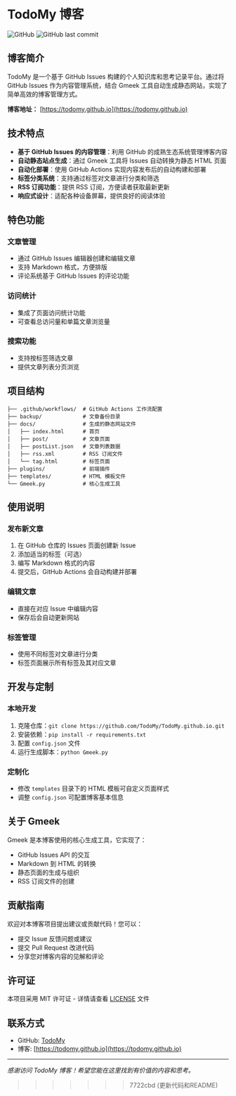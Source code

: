 # TodoMy 博客

![GitHub](https://img.shields.io/github/license/TodoMy/TodoMy.github.io)
![GitHub last commit](https://img.shields.io/github/last-commit/TodoMy/TodoMy.github.io)

## 博客简介

TodoMy 是一个基于 GitHub Issues 构建的个人知识库和思考记录平台。通过将 GitHub Issues 作为内容管理系统，结合 Gmeek 工具自动生成静态网站，实现了简单高效的博客管理方式。

**博客地址：** [https://todomy.github.io](https://todomy.github.io)

## 技术特点

- **基于 GitHub Issues 的内容管理**：利用 GitHub 的成熟生态系统管理博客内容
- **自动静态站点生成**：通过 Gmeek 工具将 Issues 自动转换为静态 HTML 页面
- **自动化部署**：使用 GitHub Actions 实现内容发布后的自动构建和部署
- **标签分类系统**：支持通过标签对文章进行分类和筛选
- **RSS 订阅功能**：提供 RSS 订阅，方便读者获取最新更新
- **响应式设计**：适配各种设备屏幕，提供良好的阅读体验

## 特色功能

### 文章管理
- 通过 GitHub Issues 编辑器创建和编辑文章
- 支持 Markdown 格式，方便排版
- 评论系统基于 GitHub Issues 的评论功能

### 访问统计
- 集成了页面访问统计功能
- 可查看总访问量和单篇文章浏览量

### 搜索功能
- 支持按标签筛选文章
- 提供文章列表分页浏览

## 项目结构

```
├── .github/workflows/  # GitHub Actions 工作流配置
├── backup/             # 文章备份目录
├── docs/               # 生成的静态网站文件
│   ├── index.html      # 首页
│   ├── post/           # 文章页面
│   ├── postList.json   # 文章列表数据
│   ├── rss.xml         # RSS 订阅文件
│   └── tag.html        # 标签页面
├── plugins/            # 前端插件
├── templates/          # HTML 模板文件
└── Gmeek.py            # 核心生成工具
```

## 使用说明

### 发布新文章
1. 在 GitHub 仓库的 Issues 页面创建新 Issue
2. 添加适当的标签（可选）
3. 编写 Markdown 格式的内容
4. 提交后，GitHub Actions 会自动构建并部署

### 编辑文章
- 直接在对应 Issue 中编辑内容
- 保存后会自动更新网站

### 标签管理
- 使用不同标签对文章进行分类
- 标签页面展示所有标签及其对应文章

## 开发与定制

### 本地开发
1. 克隆仓库：`git clone https://github.com/TodoMy/TodoMy.github.io.git`
2. 安装依赖：`pip install -r requirements.txt`
3. 配置 `config.json` 文件
4. 运行生成脚本：`python Gmeek.py`

### 定制化
- 修改 `templates` 目录下的 HTML 模板可自定义页面样式
- 调整 `config.json` 可配置博客基本信息

## 关于 Gmeek

Gmeek 是本博客使用的核心生成工具，它实现了：
- GitHub Issues API 的交互
- Markdown 到 HTML 的转换
- 静态页面的生成与组织
- RSS 订阅文件的创建

## 贡献指南

欢迎对本博客项目提出建议或贡献代码！您可以：
- 提交 Issue 反馈问题或建议
- 提交 Pull Request 改进代码
- 分享您对博客内容的见解和评论

## 许可证

本项目采用 MIT 许可证 - 详情请查看 [LICENSE](LICENSE) 文件

## 联系方式

- GitHub: [TodoMy](https://github.com/TodoMy)
- 博客: [https://todomy.github.io](https://todomy.github.io)

---

*感谢访问 TodoMy 博客！希望您能在这里找到有价值的内容和思考。*
>>>>>>> 7722cbd (更新代码和README)
